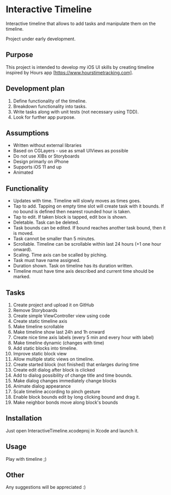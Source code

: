 # Interactive Timeline
Interactive timeline that allows to add tasks and manipulate them on the timeline.

Project under early development.
## Purpose
This project is intended to develop my iOS UI skills by creating timeline inspired by Hours app [https://www.hourstimetracking.com].
## Development plan
1. Define functionality of the timeline.
2. Breakdown functionality into tasks.
3. Write tasks along with unit tests (not necessary using TDD).
4. Look for further app purpose.

## Assumptions
- Written without external libraries
- Based on CGLayers - use as small UIViews as possible
- Do not use XIBs or Storyboards
- Design primarly on iPhone
- Supports iOS 11 and up
- Animated

## Functionality
- Updates with time. Timeline will slowly moves as times goes.
- Tap to add. Tapping on empty time slot will create task with it bounds. If no bound is defined then nearest rounded hour is taken.
- Tap to edit. If taken block is tapped, edit box is shown.
- Deletable. Task can be deleted.
- Task bounds can be edited. If bound reaches another task bound, then it is moved.
- Task cannot be smaller than 5 minutes.
- Scrollable. Timeline can be scrollable within last 24 hours (+1 one hour onward).
- Scaling. Time axis can be scalled by piching.
- Task must have name assigned.
- Duration shown. Task on timeline has its duration written.
- Timeline must have time axis described and current time should be marked.

## Tasks
1. Create project and upload it on GitHub
2. Remove Storyboards
3. Create simple ViewController view using code
4. Create static timeline axis
5. Make timeline scrollable
6. Make timeline show last 24h and 1h onward
7. Create nice time axis labels (every 5 min and every hour with label)
8. Make timeline dynamic (changes with time)
9. Add static blocks into timeline.
10. Improve static block view
11. Allow multiple static views on timeline.
12. Create started block (not finished) that enlarges during time
13. Create edit dialog after block is clicked
14. Add to dialog possibility of change title and time bounds.
15. Make dialog changes immediately change blocks
16. Animate dialog appearance
17. Scale timeline according to pinch gesture
18. Enable block bounds edit by long clicking bound and drag it.
19. Make neighbor bonds move along block's bounds

## Installation
Just open InteractiveTimeline.xcodeproj in Xcode and launch it.
## Usage
Play with timeline ;)
## Other
Any suggestions will be appreciated :)
